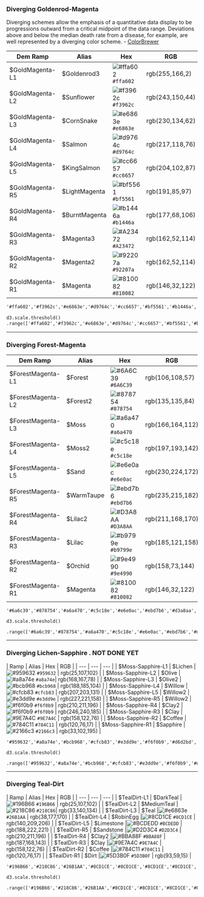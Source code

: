 ### Diverging Goldenrod-Magenta
Diverging schemes allow the emphasis of a quantitative data display to be progressions outward from a critical midpoint of the data range. Deviations above and below the median death rate from a disease, for example, are well represented by a diverging color scheme. - [ColorBrewer](http://www.personal.psu.edu/cab38/ColorSch/SchHTMLs/CBColorDiv.html)


| Dem Ramp | Alias | Hex | RGB |
| --- | --- | --- | --- |
| $GoldMagenta-L1 | $Goldenrod3 |![\#ffa602](https://placehold.it/15/ffa602/000000?text=+) `#ffa602` | rgb\(255,166,2\) |
| $GoldMagenta-L2 | $Sunflower |![\#f3962c](https://placehold.it/15/f3962c/000000?text=+) `#f3962c` | rgb(243,150,44) |
| $GoldMagenta-L3 | $CornSnake |![\#e6863e](https://placehold.it/15/e6863e/000000?text=+) `#e6863e` | rgb(230,134,62) |
| $GoldMagenta-L4 | $Salmon |![\#d9764c](https://placehold.it/15/d9764c/000000?text=+) `#d9764c` | rgb(217,118,76) |
| $GoldMagenta-L5 | $KingSalmon |![\#cc6657](https://placehold.it/15/cc6657/000000?text=+) `#cc6657` | rgb(204,102,87) |
| $GoldMagenta-R5 | $LightMagenta |![\#bf5561](https://placehold.it/15/bf5561/000000?text=+) `#bf5561` | rgb(191,85,97) |
| $GoldMagenta-R4 | $BurntMagenta |![\#b1446a](https://placehold.it/15/b1446a/000000?text=+) `#b1446a` | rgb(177,68,106) |
| $GoldMagenta-R3 | $Magenta3 |![\#A23472](https://placehold.it/15/A23472/000000?text=+) `#A23472` | rgb(162,52,114) |
| $GoldMagenta-R2 | $Magenta2  |![\#92207a](https://placehold.it/15/92207a/000000?text=+) `#92207a` | rgb(162,52,114) |
| $GoldMagenta-R1 | $Magenta  |![\#810082](https://placehold.it/15/810082/000000?text=+) `#810082` | rgb(146,32,122) |


```html
'#ffa602','#f3962c','#e6863e','#d9764c','#cc6657','#bf5561','#b1446a','#a23472','#92207a','#810082'
```

```html
d3.scale.threshold()
.range(['#ffa602','#f3962c','#e6863e','#d9764c','#cc6657','#bf5561','#b1446a','#a23472','#92207a','#810082']);
```

---

### Diverging Forest-Magenta


| Dem Ramp | Alias | Hex | RGB |
| --- | --- | --- | --- |
| $ForestMagenta-L1 | $Forest | ![\#6A6C39](https://placehold.it/15/6A6C39/000000?text=+) `#6A6C39` | rgb(106,108,57) |
| $ForestMagenta-L2 | $Forest2 |![\#878754](https://placehold.it/15/878754/000000?text=+) `#878754` | rgb(135,135,84) |
| $ForestMagenta-L3 | $Moss |![\#a6a470](https://placehold.it/15/a6a470/000000?text=+) `#a6a470` | rgb(166,164,112) |
| $ForestMagenta-L4  |$Moss2 | ![\#c5c18e](https://placehold.it/15/c5c18e/000000?text=+) `#c5c18e` | rgb(197,193,142) |
| $ForestMagenta-L5  | $Sand |![\#e6e0ac](https://placehold.it/15/e6e0ac/000000?text=+) `#e6e0ac` | rgb(230,224,172) |
| $ForestMagenta-R5 | $WarmTaupe |![\#ebd7b6](https://placehold.it/15/ebd7b6/000000?text=+) `#ebd7b6` | rgb(235,215,182) |
| $ForestMagenta-R4 | $Lilac2 |![\#D3A8AA](https://placehold.it/15/D3A8AA/000000?text=+) `#D3A8AA` | rgb(211,168,170) |
| $ForestMagenta-R3 | $Lilac |![\#b9799e](https://placehold.it/15/b9799e/000000?text=+) `#b9799e` | rgb(185,121,158) |
| $ForestMagenta-R2 | $Orchid |![\#9e4990](https://placehold.it/15/9e4990/000000?text=+) `#9e4990` | rgb(158,73,144) |
| $ForestMagenta-R1 | $Magenta | ![\#810082](https://placehold.it/15/810082/000000?text=+) `#810082` | rgb(146,32,122) |

```
'#6a6c39','#878754','#a6a470','#c5c18e','#e6e0ac','#ebd7b6','#d3a8aa','#b9799e','#9e4990','#810082'
```

```
d3.scale.threshold()
    .range(['#6a6c39','#878754','#a6a470','#c5c18e','#e6e0ac','#ebd7b6','#d3a8aa','#b9799e','#9e4990','#810082']);
```

---

### Diverging Lichen-Sapphire . NOT DONE YET

| Ramp | Alias | Hex | RGB |
| --- | --- | --- |
| $Moss-Sapphire-L1 | $Lichen |![\#959632](https://placehold.it/15/959632/000000?text=+) `#959632` | rgb(25,107,102) |
| $Moss-Sapphire-L2 | $Olive | ![\#a8a74e](https://placehold.it/15/a8a74e/000000?text=+) `#a8a74e`| rgb(168,167,78) |
| $Moss-Sapphire-L3 | $Olive2 |![\#bcb968](https://placehold.it/15/bcb968/000000?text=+) `#bcb968` | rgb(188,185,104) |
| $Moss-Sapphire-L4 | $Willow |![\#cfcb83](https://placehold.it/15/cfcb83/000000?text=+) `#cfcb83` | rgb(207,203,131) |
| $Moss-Sapphire-L5 | $Willow2 |![\#e3dd9e](https://placehold.it/15/e3dd9e/000000?text=+) `#e3dd9e` | rgb(227,221,158) |
| $Moss-Sapphire-R5 | $Willow2 |![\#f6f0b9](https://placehold.it/15/f6f0b9/000000?text=+) `#f6f0b9` | rgb(210,211,196) |
| $Moss-Sapphire-R4 | $Clay2 |![\#f6f0b9](https://placehold.it/15/f6f0b9/000000?text=+) `#f6f0b9` | rgb(246,240,185) |
| $Moss-Sapphire-R3 | $Clay |![\#9E7A4C](https://placehold.it/15/9E7A4C/000000?text=+) `#9E7A4C` | rgb(158,122,76) |
| $Moss-Sapphire-R2 | $Coffee |![\#784C11](https://placehold.it/15/784C11/000000?text=+) `#784C11` | rgb(120,76,17) |
| $Moss-Sapphire-R1 | $Sapphire |![\#2166c3](https://placehold.it/15/2166c3/000000?text=+) `#2166c3` | rgb(33,102,195) |

```
'#959632','#a8a74e','#bcb968','#cfcb83','#e3dd9e','#f6f0b9','#d6d2bd','#b4b5c0','#909ac2','#667fc3','#2166c3'

```

```
d3.scale.threshold()
    .range(['#959632','#a8a74e','#bcb968','#cfcb83','#e3dd9e','#f6f0b9','#d6d2bd','#b4b5c0','#909ac2','#667fc3','#2166c3']);
```



---

### Diverging Teal-Dirt

| Ramp | Alias | Hex | RGB |
| --- | --- | --- |
| $TealDirt-L1 | $DarkTeal |![\#196B66](https://placehold.it/15/196B66/000000?text=+) `#196B66` | rgb(25,107,102) |
| $TealDirt-L2 | $MediumTeal | ![\#218C86](https://placehold.it/15/218C86/000000?text=+) `#218C86`|  rgb(33,140,134) |
| $TealDirt-L3 | $Teal |![\#e6863e](https://placehold.it/15/26B1AA/000000?text=+) `#26B1AA` | rgb(38,177,170) |
| $TealDirt-L4 | $RobinEgg |![\#8CD1CE](https://placehold.it/15/8CD1CE/000000?text=+) `#8CD1CE` | rgb(140,209,206) |
| $TealDirt-L5 | $Limestone |![\#BCDEDD](https://placehold.it/15/BCDEDD/000000?text=+) `#BCDEDD` | rgb(188,222,221) |
| $TealDirt-R5 | $Sandstone |![\#D2D3C4](https://placehold.it/15/D2D3C4/000000?text=+) `#D2D3C4` | rgb(210,211,196) |
| $TealDirt-R4 | $Clay2 |![\#BBA88F](https://placehold.it/15/BBA88F/000000?text=+) `#BBA88F` | rgb(187,168,143) |
| $TealDirt-R3 | $Clay |![\#9E7A4C](https://placehold.it/15/9E7A4C/000000?text=+) `#9E7A4C` | rgb(158,122,76) |
| $TealDirt-R2 | $Coffee |![\#784C11](https://placehold.it/15/784C11/000000?text=+) `#784C11` | rgb(120,76,17) |
| $TealDirt-R1 | $Dirt |![\#5D3B0F](https://placehold.it/15/5D3B0F/000000?text=+) `#5D3B0F` | rgb(93,59,15) |

```
'#196B66','#218C86','#26B1AA','#8CD1CE','#8CD1CE','#8CD1CE','#8CD1CE','#8CD1CE','#8CD1CE','#8CD1CE'
```

```
d3.scale.threshold()
    .range(['#196B66','#218C86','#26B1AA','#8CD1CE','#8CD1CE','#8CD1CE','#8CD1CE','#8CD1CE','#8CD1CE','#8CD1CE']);
```






